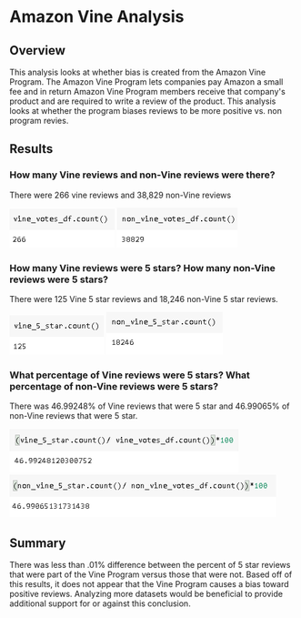# Amazon Vine Analysis
## Overview

This analysis looks at whether bias is created from the Amazon Vine Program.  The Amazon Vine Program lets companies pay Amazon a small fee and in return Amazon Vine Program members receive that company's product and are required to write a review of the product.  This analysis looks at whether the program biases reviews to be more positive vs. non program revies.

## Results

### How many Vine reviews and non-Vine reviews were there?

There were 266 vine reviews and 38,829 non-Vine reviews

![vine_reviews](images/vine_count.png) ![non_vine_reviews](images/non_vine_count.png)

### How many Vine reviews were 5 stars? How many non-Vine reviews were 5 stars?

There were 125 Vine 5 star reviews and 18,246 non-Vine 5 star reviews.

![vine_5s](images/Vine_5.png)  ![non_vine_5s](images/non_vine_5.png)

### What percentage of Vine reviews were 5 stars? What percentage of non-Vine reviews were 5 stars?

There was 46.99248% of Vine reviews that were 5 star and 46.99065% of non-Vine reviews that were 5 star. 

![vine_5s](images/vine_percent.png) ![non_vine_5s](images/non_vine_percent.png)

## Summary
There was less than .01% difference between the percent of 5 star reviews that were part of the Vine Program versus those that were not.  Based off of this results, it does not appear that the Vine Program causes a bias toward positive reviews.  Analyzing more datasets would be beneficial to provide additional support for or against this conclusion. 
